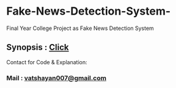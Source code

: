 # Fake-News-Detection-System-
Final Year College Project as Fake News Detection System


## Synopsis  : [Click](https://github.com/RoyalData/Fake-News-Detection-System-/blob/main/Fake%20News%20Detection.pdf)

Contact for Code & Explanation:

### Mail : vatshayan007@gmail.com
